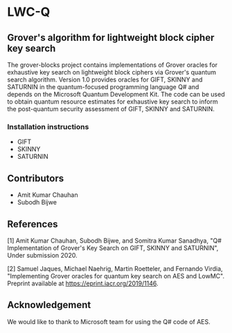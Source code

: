 # LWC-Q

## Grover's algorithm for lightweight block cipher key search

The grover-blocks project contains implementations of Grover oracles for exhaustive key search on lightweight block ciphers via Grover's quantum search algorithm. Version 1.0 provides oracles for GIFT, SKINNY and SATURNIN in the quantum-focused programming language Q# and depends on the Microsoft Quantum Development Kit. The code can be used to obtain quantum resource estimates for exhaustive key search to inform the post-quantum security assessment of GIFT, SKINNY and SATURNIN.

### Installation instructions
- GIFT 
- SKINNY 
- SATURNIN 

## Contributors 
- Amit Kumar Chauhan 
- Subodh Bijwe

## References 
[1] Amit Kumar Chauhan, Subodh Bijwe, and Somitra Kumar Sanadhya, "Q# Implementation of Grover's Key Search on GIFT, SKINNY and SATURNIN", Under submission 2020.

[2] Samuel Jaques, Michael Naehrig, Martin Roetteler, and Fernando Virdia, "Implementing Grover oracles for quantum key search on AES and LowMC". Preprint available at https://eprint.iacr.org/2019/1146.

## Acknowledgement 

We would like to thank to Microsoft team for using the Q# code of AES. 
